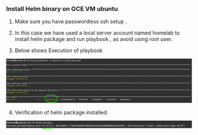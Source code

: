 ### Install Helm binary on GCE VM ubuntu 

1. Make sure you have passwordless ssh setup .

2. In this case we have used a local server account named homelab to install helm package and run playbook , as avoid using root user.


3. Below shows Execution of playbook 

![Playbbok executed](images/image.png)

4. Verification of helm package installed: 

![helm version check](images/image2.png)